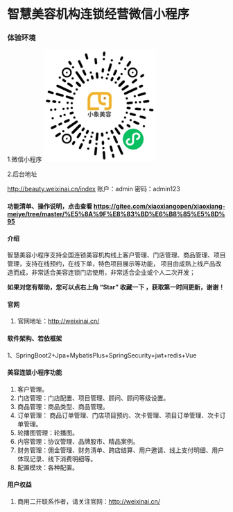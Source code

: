 #  智慧美容机构连锁经营微信小程序

### 体验环境
1.微信小程序
![输入图片说明](mp-weixin/pages/gh_3681f9bc1a64_258.jpg)

2.后台地址

http://beauty.weixinai.cn/index
账户：admin
密码：admin123

#### 功能清单、操作说明，点击查看 https://gitee.com/xiaoxiangopen/xiaoxiang-meiye/tree/master/%E5%8A%9F%E8%83%BD%E6%B8%85%E5%8D%95

 

#### 介绍
  智慧美容小程序支持全国连锁美容机构线上客户管理、门店管理、商品管理、项目管理，支持在线预约，在线下单，特色项目展示等功能， 项目由成熟上线产品改造而成，非常适合美容连锁门店使用，非常适合企业或个人二次开发；

 **如果对您有帮助，您可以点右上角 “Star” 收藏一下 ，获取第一时间更新，谢谢！** 


#### 官网

1. 官网地址：http://weixinai.cn/

#### 软件架构、若依框架

1、SpringBoot2+Jpa+MybatisPlus+SpringSecurity+jwt+redis+Vue

 
#### 美容连锁小程序功能

1. 客户管理。
2. 门店管理：门店配置、项目管理、顾问、顾问等级设置。
3. 商品管理：商品类型、商品管理。
4. 订单管理： 商品订单管理、门店项目预约、次卡管理、项目订单管理、次卡订单管理。
5. 轮播图管理：轮播图。
6. 内容管理：协议管理、品牌股市、精品案例。
7. 财务管理：佣金管理、财务清单、跨店结算、用户邀请、线上支付明细、用户体现记录、线下消费明细等。
8. 配置模块：各种配置。



#### 用户权益
1. 商用二开联系作者，请关注官网：http://weixinai.cn/
